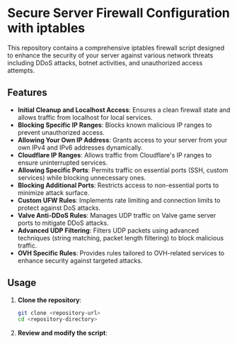 # Secure Server Firewall Configuration with iptables

This repository contains a comprehensive iptables firewall script designed to enhance the security of your server against various network threats including DDoS attacks, botnet activities, and unauthorized access attempts.

## Features

- **Initial Cleanup and Localhost Access**: Ensures a clean firewall state and allows traffic from localhost for local services.
- **Blocking Specific IP Ranges**: Blocks known malicious IP ranges to prevent unauthorized access.
- **Allowing Your Own IP Address**: Grants access to your server from your own IPv4 and IPv6 addresses dynamically.
- **Cloudflare IP Ranges**: Allows traffic from Cloudflare's IP ranges to ensure uninterrupted services.
- **Allowing Specific Ports**: Permits traffic on essential ports (SSH, custom services) while blocking unnecessary ones.
- **Blocking Additional Ports**: Restricts access to non-essential ports to minimize attack surface.
- **Custom UFW Rules**: Implements rate limiting and connection limits to protect against DoS attacks.
- **Valve Anti-DDoS Rules**: Manages UDP traffic on Valve game server ports to mitigate DDoS attacks.
- **Advanced UDP Filtering**: Filters UDP packets using advanced techniques (string matching, packet length filtering) to block malicious traffic.
- **OVH Specific Rules**: Provides rules tailored to OVH-related services to enhance security against targeted attacks.

## Usage

1. **Clone the repository**:
   ```bash
   git clone <repository-url>
   cd <repository-directory>
   ```

1. **Review and modify the script**:
